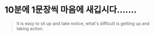 
# 10분에 1문장씩 마음에 새깁시다.......

> It is easy to sit up and take notice, what's difficult is getting up and taking action.

